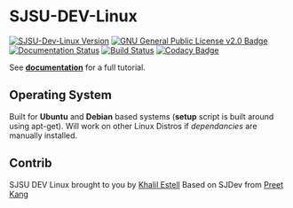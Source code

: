 # SJSU-DEV-Linux

[![SJSU-Dev-Linux Version](https://img.shields.io/badge/version-1.0.0-blue.svg)](https://github.com/kammce/SJSU-DEV-Linux)
[![GNU General Public License v2.0 Badge](https://img.shields.io/badge/license-GNUv2.0-blue.svg)](https://github.com/kammce/SJSU-DEV-Linux)
[![Documentation Status](https://readthedocs.org/projects/sjsu-dev-linux/badge/?version=latest)](http://sjsu-dev-linux.readthedocs.io/en/latest/?badge=latest)
[![Build Status](https://travis-ci.org/kammce/SJSU-DEV-Linux.svg?branch=master)](https://travis-ci.org/kammce/SJSU-DEV-Linux)
[![Codacy Badge](https://api.codacy.com/project/badge/Grade/eed4f7e9b3bc40d2a836c3a1d591a2b4)](https://www.codacy.com/app/kammce/SJSU-DEV-Linux?utm_source=github.com&amp;utm_medium=referral&amp;utm_content=kammce/SJSU-DEV-Linux&amp;utm_campaign=Badge_Grade)

See **[documentation](http://sjsu-dev-linux.readthedocs.io/en/latest/?badge=latest)** for a full tutorial.

## Operating System
Built for **Ubuntu** and **Debian** based systems (**setup** script is built around using apt-get).
Will work on other Linux Distros if *dependancies* are manually installed.

## Contrib
SJSU DEV Linux brought to you by [Khalil Estell](http://kammce.io) Based on SJDev from [Preet Kang](http://www.socialledge.com/sjsu/index.php?title=Main_Page)

<!--

apt-get install python-sphinx
pip install sphinx

sudo pip install breathe
sudo apt-get install doxygen

https://github.com/Velron/doxygen-bootstrapped

-->